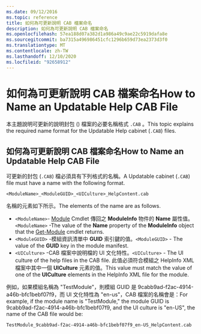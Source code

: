 ```yaml
---
ms.date: 09/12/2016
ms.topic: reference
title: 如何為可更新說明 CAB 檔案命名
description: 如何為可更新說明 CAB 檔案命名
ms.openlocfilehash: 57ea188d07a382d1a986a49c9ae22c5919dafa8e
ms.sourcegitcommit: ba7315a496986451cfc1296b659d73ea2373d3f0
ms.translationtype: MT
ms.contentlocale: zh-TW
ms.lasthandoff: 12/10/2020
ms.locfileid: "92658912"
---
```

# <a name="how-to-name-an-updatable-help-cab-file"></a><span data-ttu-id="565d4-103">如何為可更新說明 CAB 檔案命名</span><span class="sxs-lookup"><span data-stu-id="565d4-103">How to Name an Updatable Help CAB File</span></span>

<span data-ttu-id="565d4-104">本主題說明可更新的說明封包 () 檔案的必要名稱格式 `.CAB` 。</span><span class="sxs-lookup"><span data-stu-id="565d4-104">This topic explains the required name format for the Updatable Help cabinet (`.CAB`) files.</span></span>

## <a name="how-to-name-an-updatable-help-cab-file"></a><span data-ttu-id="565d4-105">如何為可更新說明 CAB 檔案命名</span><span class="sxs-lookup"><span data-stu-id="565d4-105">How to Name an Updatable Help CAB File</span></span>

<span data-ttu-id="565d4-106">可更新的封包 (`.CAB`) 檔必須具有下列格式的名稱。</span><span class="sxs-lookup"><span data-stu-id="565d4-106">A Updatable cabinet (`.CAB`) file must have a name with the following format.</span></span>

`<ModuleName>_<ModuleGUID>_<UICulture>_HelpContent.cab`

<span data-ttu-id="565d4-107">名稱的元素如下所示。</span><span class="sxs-lookup"><span data-stu-id="565d4-107">The elements of the name are as follows.</span></span>

- <span data-ttu-id="565d4-108">`<ModuleName>`- [Module](/powershell/module/Microsoft.PowerShell.Core/Get-Module) Cmdlet 傳回之 **ModuleInfo** 物件的 **Name** 屬性值。</span><span class="sxs-lookup"><span data-stu-id="565d4-108">`<ModuleName>` -The value of the **Name** property of the **ModuleInfo** object that the [Get-Module](/powershell/module/Microsoft.PowerShell.Core/Get-Module) cmdlet returns.</span></span>
- <span data-ttu-id="565d4-109">`<ModuleGUID>` -模組資訊清單中 **GUID** 索引鍵的值。</span><span class="sxs-lookup"><span data-stu-id="565d4-109">`<ModuleGUID>` - The value of the **GUID** key in the module manifest.</span></span>
- <span data-ttu-id="565d4-110">`<UICulture>` -CAB 檔案中說明檔的 UI 文化特性。</span><span class="sxs-lookup"><span data-stu-id="565d4-110">`<UICulture>` - The UI culture of the help files in the CAB file.</span></span> <span data-ttu-id="565d4-111">此值必須符合模組之 HelpInfo XML 檔案中其中一個 **UICulture** 元素的值。</span><span class="sxs-lookup"><span data-stu-id="565d4-111">This value must match the value of one of the **UICulture** elements in the HelpInfo XML file for the module.</span></span>

<span data-ttu-id="565d4-112">例如，如果模組名稱為 "TestModule"，則模組 GUID 是 9cabb9ad-f2ac-4914-a46b-bfc1bebf07f9，而 UI 文化特性為 "en-us"，CAB 檔案的名稱會是：</span><span class="sxs-lookup"><span data-stu-id="565d4-112">For example, if the module name is "TestModule," the module GUID is 9cabb9ad-f2ac-4914-a46b-bfc1bebf07f9, and the UI culture is "en-US", the name of the CAB file would be:</span></span>

`TestModule_9cabb9ad-f2ac-4914-a46b-bfc1bebf07f9_en-US_HelpContent.cab`
